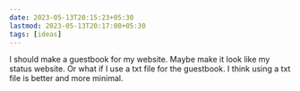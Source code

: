 ```yaml
---
date: 2023-05-13T20:15:23+05:30
lastmod: 2023-05-13T20:17:08+05:30
tags: [ideas]
---
```


I should make a guestbook for my website. Maybe make it look like my status website. Or what if I use a txt file for the guestbook. I think using a txt file is better and more minimal.
